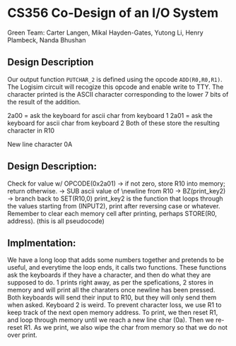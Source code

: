 # CS356 Co-Design of an I/O System
Green Team: Carter Langen, Mikal Hayden-Gates, Yutong Li, Henry Plambeck, Nanda Bhushan

## Design Description
Our output function `PUTCHAR_2` is defined using the opcode `ADD(R0,R0,R1)`. The Logisim circuit will recogize this opcode and enable write to TTY. The character printed is the ASCII character corresponding to the lower 7 bits of the result of the addition.

2a00 = ask the keyboard for ascii char from keyboard 1
2a01 = ask the keyboard for ascii char from keyboard 2
Both of these store the resulting character in R10

New line character 0A

## Design Description:
Check for value w/ OPCODE(0x2a01) → if not zero, store R10 into memory; return otherwise.  → SUB ascii value of \newline from R10 →  BZ(print_key2) → branch back to SET(R10,0)
print_key2 is the function that loops through the values starting from (INPUT2), print after reversing case or whatever. Remember to clear each memory cell after printing, perhaps STORE(R0, address). (this is all pseudocode)

## Implmentation:
We have a long loop that adds some numbers together and pretends to be useful, and everytime the loop ends, it calls two functions. These functions ask the keyboards if they have a character, and then do what they are supposed to do. 1 prints right away, as per the spefications, 2 stores in memory and will print all the charaters once newline has been pressed. Both keyboards will send their input to R10, but they will only send them when asked. 
Keyboard 2 is weird. To prevent character loss, we use R1 to keep track of the next open memory address. To print, we then reset R1, and loop through memory until we reach a new line char (0a). Then we re-reset R1. As we print, we also wipe the char from memory so that we do not over print.

